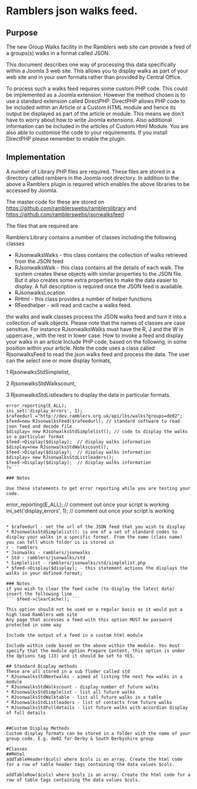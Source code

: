 # Ramblers json walks feed.

## Purpose

The new Group Walks facility in the Ramblers web site can provide a feed of a groups(s) walks in a format called JSON.

This document describes one way of processing this data specifically within a Joomla 3 web site. This allows you to display walks as part of your web site and in your own formats rather than provided by Central Office.

To process such a walks feed requires some custom PHP code. This could be implemented as a Joomla extension. However the method chosen is to use a standard extension called DirectPHP.
DirectPHP allows PHP code to be included within an Article or a Custom HTML module and hence its output be displayed as part of the article or module. This means we don't have to worry about how to write Joomla extensions. Also additional information can be included in the articles of Custom Html Module. You are also able to customise the code to your requirements.
If you install DirectPHP please remember to enable the plugin.

## Implementation

A number of Library PHP files are required. These files are stored in a directory called ramblers in the Joomla root directory. 
In addition to the above a Ramblers plugin is required which enables the above libraries to be accessed by Joomla.

The master code for these are stored on https://github.com/ramblerswebs/ramblerslibrary and https://github.com/ramblerswebs/jsonwalksfeed

The files that are required are 

Ramblers Library contains a number of classes including the following classes

* RJsonwalksWalks - this class contains the collection of walks retrieved from the JSON feed
* RJsonwalksWalk - this class contains all the details of each walk. The system creates these objects with similar  properties to the JSON file. But it also creates some extra properties to make the data easier to display. A full description is required once the JSON feed is available. 
* RJsonwalksLocation
* RHtml - this class provides a number of helper functions
* RFeedhelper - will read and cache a walks feed.

the walks and walk classes process the JSON walks feed and turn it into a collection of walk objects.
Please note that the names of classes are case sensitive. For instance RJsonwalksWalks must have the R, J and the W in uppercase , with the rest in lower case.
How to invoke a feed and display your walks in an article
Include PHP code, based on the following, in some position within your article.
Note the code uses a class called  RjsonwalksFeed to read the json walks feed and process the data. The user can the select one or more display formats, 

1 RjsonwalksStdSimplelist, 

2 RjsonwalksStdWalkscount, 

3 RjsonwalksStdListleaders to display the data in particular formats.

```<?php
error_reporting(E_ALL);
ini_set('display_errors', 1);
$rafeedurl ="http://dev.ramblers.org.uk/api/lbs/walks?groups=de02";
$feed=new RJsonwalksFeed($rafeedurl); // standard software to read json feed and decode file
$display= new RJsonwalksStdSimplelist(); // code to display the walks in a particular format
$feed->Display($display);  // display walks information
$display=new RJsonwalksStdWalkscount();
$feed->Display($display);  // display walks information
$display= new RJsonwalksStdListleaders();
$feed->Display($display);  // display walks information
?>```

### Notes

Use these statements to get error reporting while you are testing your code.
``` 
error_reporting(E_ALL);  // comment out once your script is working
ini_set('display_errors', 1);  // comment out once your script is working
```

* $rafeedurl - set the url of the JSON feed that you wish to display
* RJsonwalksStdSimplelist(); is one of a set of standard codes to display your walks in a specific format. From the name (class name) you can tell which folder is is stored in
r - ramblers
* Jsonwalks - ramblers/jsonwalks
* Std - ramblers/jsonwalks/std
* Simpleliist - ramblers/jsonwalks/std/simplelist.php
* $feed->Display($display); - this statement actions the displays the walks in your defined format;

### Notes 
if you wish to clear the feed cache (to display the latest data) insert the following line  
``` $feed->clearCache(); ```

This option should not be used on a regular basis as it would put a high load Ramblers web site
Any page that accesses a feed with this option MUST be password protected in some way

Include the output of a feed in a custom html module

Include within code based on the above within the module. You must specify that the module option Prepare Content, this option is under the Options tag (J3) and it should be set to YES.

## Standard Display methods
These are all stored in a sub floder called std
* RJsonwalksStdNextwalks - aimed at listing the next few walks in a module
* RJsonwalksStdWalkscount - display number of future walks
* RJsonwalksStdSimplelist - list all future walks 
* RJsonwalksStdWalktable - list all future walks in a table
* RJsonwalksStdListleaders - list of contacts from future walks
* RJsonwalksStdFulldetails - list future walks with accordian display of full details


##Custom Display Methods
Custom display formats can be stored in a folder with the name of your group code. E.g. de02 for Derby & South Derbyshire group

#Classes
##RHtml
addTableHeader($cols) where $cols is an array. Create the html code for a row of table header tags containing the data values $cols.

addTableRow($cols) where $cols is an array. Create the html code for a row of table tags containing the data values $cols.